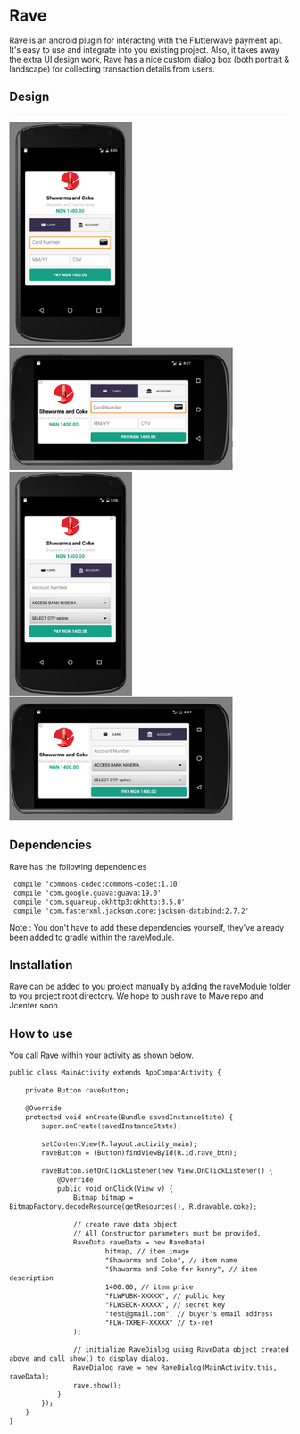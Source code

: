 # Rave
Rave is an android plugin for interacting with the Flutterwave payment api. It's easy to use and integrate into you existing project. Also, it takes away the extra UI design work, Rave has a nice custom dialog box (both portrait & landscape) for collecting transaction details from users.

## Design

***
<img src="SC/card_portrait.png" alt="card" height = "400px" width = "220px"/>
<img src="SC/card_land.png" alt="card" height = "220px" width = "400px"/>

<img src="SC/account_portrait.png" alt="card" height = "400px" width = "220px"/>
<img src="SC/account_land.png" alt="card" height = "220px" width = "400px"/>


## Dependencies

Rave has the following dependencies

     compile 'commons-codec:commons-codec:1.10'
     compile 'com.google.guava:guava:19.0'
     compile 'com.squareup.okhttp3:okhttp:3.5.0'
     compile 'com.fasterxml.jackson.core:jackson-databind:2.7.2'


Note : You don't have to add these dependencies yourself, they've already been added to gradle within the raveModule.


## Installation

Rave can be added to you project manually by adding the raveModule folder to you project root directory.
We hope to push rave to Mave repo and Jcenter soon.


## How to use

You call Rave within your activity as shown below.
```
public class MainActivity extends AppCompatActivity {

    private Button raveButton;

    @Override
    protected void onCreate(Bundle savedInstanceState) {
        super.onCreate(savedInstanceState);

        setContentView(R.layout.activity_main);
        raveButton = (Button)findViewById(R.id.rave_btn);

        raveButton.setOnClickListener(new View.OnClickListener() {
            @Override
            public void onClick(View v) {
                Bitmap bitmap = BitmapFactory.decodeResource(getResources(), R.drawable.coke);

                // create rave data object
                // All Constructor parameters must be provided.
                RaveData raveData = new RaveData(
                        bitmap, // item image
                        "Shawarma and Coke", // item name
                        "Shawarma and Coke for kenny", // item description
                        1400.00, // item price
                        "FLWPUBK-XXXXX", // public key
                        "FLWSECK-XXXXX", // secret key
                        "test@gmail.com", // buyer's email address
                        "FLW-TXREF-XXXXX" // tx-ref
                );

                // initialize RaveDialog using RaveData object created above and call show() to display dialog.
                RaveDialog rave = new RaveDialog(MainActivity.this, raveData);
                rave.show();
            }
        });
    }
}
```

